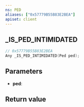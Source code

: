 ```yaml
---
ns: PED
aliases: ["0x57779B55B83E2BEA"]
apiset: client
---
```

## _IS_PED_INTIMIDATED

```c
// 0x57779B55B83E2BEA
Any _IS_PED_INTIMIDATED(Ped ped);
```


## Parameters
* **ped**:

## Return value

